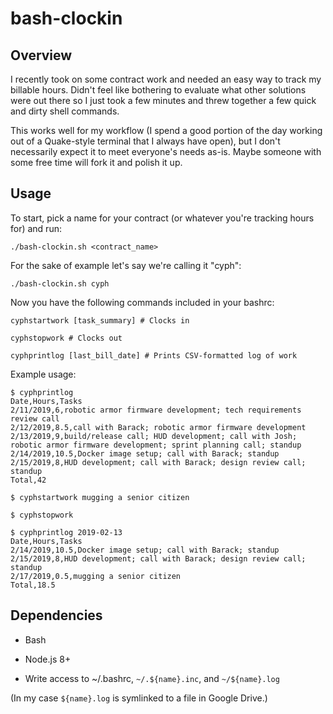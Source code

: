 # bash-clockin

## Overview

I recently took on some contract work and needed an easy way to track my billable hours.
Didn't feel like bothering to evaluate what other solutions were out there so I just took
a few minutes and threw together a few quick and dirty shell commands.

This works well for my workflow (I spend a good portion of the day working out of a Quake-style
terminal that I always have open), but I don't necessarily expect it to meet everyone's needs
as-is. Maybe someone with some free time will fork it and polish it up.

## Usage

To start, pick a name for your contract (or whatever you're tracking hours for) and run:

	./bash-clockin.sh <contract_name>

For the sake of example let's say we're calling it "cyph":

	./bash-clockin.sh cyph

Now you have the following commands included in your bashrc:

	cyphstartwork [task_summary] # Clocks in

	cyphstopwork # Clocks out

	cyphprintlog [last_bill_date] # Prints CSV-formatted log of work

Example usage:

	$ cyphprintlog
	Date,Hours,Tasks
	2/11/2019,6,robotic armor firmware development; tech requirements review call
	2/12/2019,8.5,call with Barack; robotic armor firmware development
	2/13/2019,9,build/release call; HUD development; call with Josh; robotic armor firmware development; sprint planning call; standup
	2/14/2019,10.5,Docker image setup; call with Barack; standup
	2/15/2019,8,HUD development; call with Barack; design review call; standup
	Total,42

	$ cyphstartwork mugging a senior citizen

	$ cyphstopwork

	$ cyphprintlog 2019-02-13
	Date,Hours,Tasks
	2/14/2019,10.5,Docker image setup; call with Barack; standup
	2/15/2019,8,HUD development; call with Barack; design review call; standup
	2/17/2019,0.5,mugging a senior citizen
	Total,18.5

## Dependencies

* Bash

* Node.js 8+

* Write access to ~/.bashrc, `~/.${name}.inc`, and `~/${name}.log`

(In my case `${name}.log` is symlinked to a file in Google Drive.)
